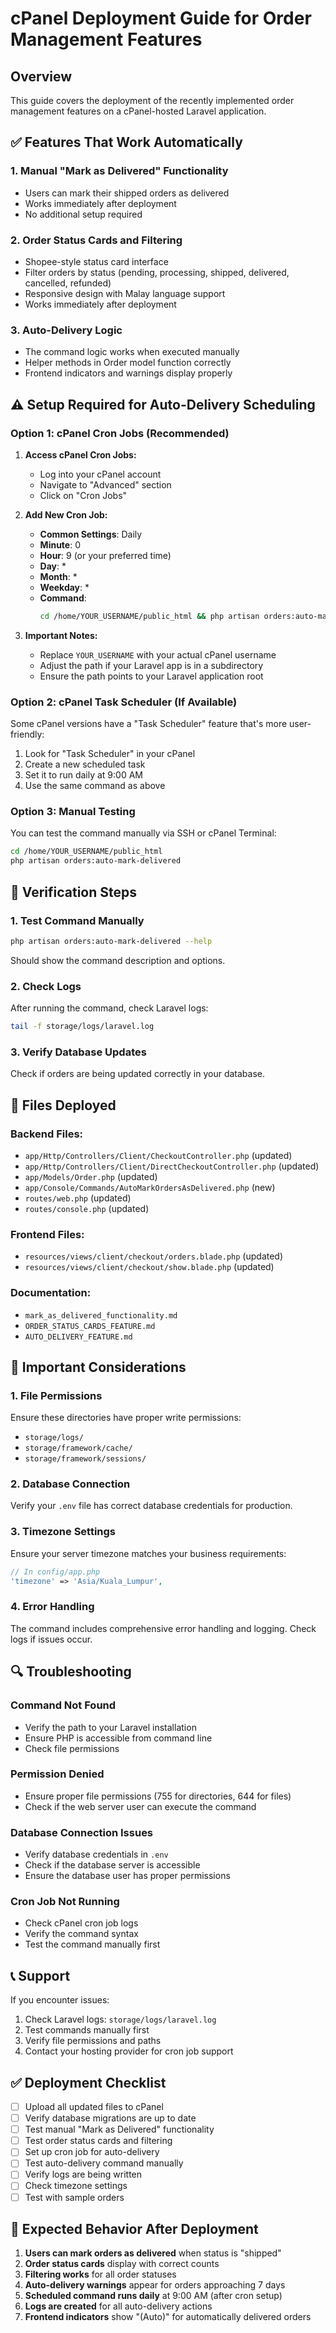 # cPanel Deployment Guide for Order Management Features

## Overview
This guide covers the deployment of the recently implemented order management features on a cPanel-hosted Laravel application.

## ✅ Features That Work Automatically

### 1. Manual "Mark as Delivered" Functionality
- Users can mark their shipped orders as delivered
- Works immediately after deployment
- No additional setup required

### 2. Order Status Cards and Filtering
- Shopee-style status card interface
- Filter orders by status (pending, processing, shipped, delivered, cancelled, refunded)
- Responsive design with Malay language support
- Works immediately after deployment

### 3. Auto-Delivery Logic
- The command logic works when executed manually
- Helper methods in Order model function correctly
- Frontend indicators and warnings display properly

## ⚠️ Setup Required for Auto-Delivery Scheduling

### Option 1: cPanel Cron Jobs (Recommended)

1. **Access cPanel Cron Jobs:**
   - Log into your cPanel account
   - Navigate to "Advanced" section
   - Click on "Cron Jobs"

2. **Add New Cron Job:**
   - **Common Settings**: Daily
   - **Minute**: 0
   - **Hour**: 9 (or your preferred time)
   - **Day**: *
   - **Month**: *
   - **Weekday**: *
   - **Command**: 
     ```bash
     cd /home/YOUR_USERNAME/public_html && php artisan orders:auto-mark-delivered
     ```

3. **Important Notes:**
   - Replace `YOUR_USERNAME` with your actual cPanel username
   - Adjust the path if your Laravel app is in a subdirectory
   - Ensure the path points to your Laravel application root

### Option 2: cPanel Task Scheduler (If Available)

Some cPanel versions have a "Task Scheduler" feature that's more user-friendly:

1. Look for "Task Scheduler" in your cPanel
2. Create a new scheduled task
3. Set it to run daily at 9:00 AM
4. Use the same command as above

### Option 3: Manual Testing

You can test the command manually via SSH or cPanel Terminal:

```bash
cd /home/YOUR_USERNAME/public_html
php artisan orders:auto-mark-delivered
```

## 🔧 Verification Steps

### 1. Test Command Manually
```bash
php artisan orders:auto-mark-delivered --help
```
Should show the command description and options.

### 2. Check Logs
After running the command, check Laravel logs:
```bash
tail -f storage/logs/laravel.log
```

### 3. Verify Database Updates
Check if orders are being updated correctly in your database.

## 📁 Files Deployed

### Backend Files:
- `app/Http/Controllers/Client/CheckoutController.php` (updated)
- `app/Http/Controllers/Client/DirectCheckoutController.php` (updated)
- `app/Models/Order.php` (updated)
- `app/Console/Commands/AutoMarkOrdersAsDelivered.php` (new)
- `routes/web.php` (updated)
- `routes/console.php` (updated)

### Frontend Files:
- `resources/views/client/checkout/orders.blade.php` (updated)
- `resources/views/client/checkout/show.blade.php` (updated)

### Documentation:
- `mark_as_delivered_functionality.md`
- `ORDER_STATUS_CARDS_FEATURE.md`
- `AUTO_DELIVERY_FEATURE.md`

## 🚨 Important Considerations

### 1. File Permissions
Ensure these directories have proper write permissions:
- `storage/logs/`
- `storage/framework/cache/`
- `storage/framework/sessions/`

### 2. Database Connection
Verify your `.env` file has correct database credentials for production.

### 3. Timezone Settings
Ensure your server timezone matches your business requirements:
```php
// In config/app.php
'timezone' => 'Asia/Kuala_Lumpur',
```

### 4. Error Handling
The command includes comprehensive error handling and logging. Check logs if issues occur.

## 🔍 Troubleshooting

### Command Not Found
- Verify the path to your Laravel installation
- Ensure PHP is accessible from command line
- Check file permissions

### Permission Denied
- Ensure proper file permissions (755 for directories, 644 for files)
- Check if the web server user can execute the command

### Database Connection Issues
- Verify database credentials in `.env`
- Check if the database server is accessible
- Ensure the database user has proper permissions

### Cron Job Not Running
- Check cPanel cron job logs
- Verify the command syntax
- Test the command manually first

## 📞 Support

If you encounter issues:
1. Check Laravel logs: `storage/logs/laravel.log`
2. Test commands manually first
3. Verify file permissions and paths
4. Contact your hosting provider for cron job support

## ✅ Deployment Checklist

- [ ] Upload all updated files to cPanel
- [ ] Verify database migrations are up to date
- [ ] Test manual "Mark as Delivered" functionality
- [ ] Test order status cards and filtering
- [ ] Set up cron job for auto-delivery
- [ ] Test auto-delivery command manually
- [ ] Verify logs are being written
- [ ] Check timezone settings
- [ ] Test with sample orders

## 🎯 Expected Behavior After Deployment

1. **Users can mark orders as delivered** when status is "shipped"
2. **Order status cards** display with correct counts
3. **Filtering works** for all order statuses
4. **Auto-delivery warnings** appear for orders approaching 7 days
5. **Scheduled command runs daily** at 9:00 AM (after cron setup)
6. **Logs are created** for all auto-delivery actions
7. **Frontend indicators** show "(Auto)" for automatically delivered orders 